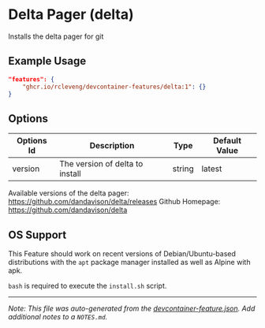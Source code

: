 
# Delta Pager (delta)

Installs the delta pager for git

## Example Usage

```json
"features": {
    "ghcr.io/rcleveng/devcontainer-features/delta:1": {}
}
```

## Options

| Options Id | Description | Type | Default Value |
|-----|-----|-----|-----|
| version | The version of delta to install | string | latest |

Available versions of the delta pager: https://github.com/dandavison/delta/releases
Github Homepage: https://github.com/dandavison/delta

## OS Support

This Feature should work on recent versions of Debian/Ubuntu-based distributions with the `apt` package manager installed as well as
Alpine with apk.

`bash` is required to execute the `install.sh` script.


---

_Note: This file was auto-generated from the [devcontainer-feature.json](https://github.com/rcleveng/devcontainer-features/blob/main/src/delta/devcontainer-feature.json).  Add additional notes to a `NOTES.md`._
